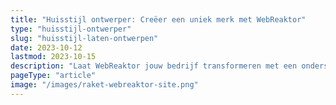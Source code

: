 ```yaml
---
title: "Huisstijl ontwerper: Creëer een uniek merk met WebReaktor"
type: "huisstijl-ontwerper"
slug: "huisstijl-laten-ontwerpen"
date: 2023-10-12
lastmod: 2023-10-15
description: "Laat WebReaktor jouw bedrijf transformeren met een onderscheidende huisstijl. Wij creëren visuele identiteiten die indruk maken en blijven hangen."
pageType: "article"
image: "/images/raket-webreaktor-site.png"
---
```



